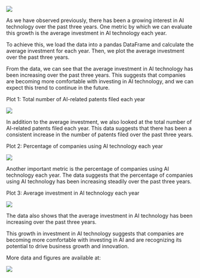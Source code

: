 ![](3_Average_Investment_in_AI_Technology.png)

As we have observed previously, there has been a growing interest in AI technology over the past three years. One metric by which we can evaluate this growth is the average investment in AI technology each year. 

To achieve this, we load the data into a pandas DataFrame and calculate the average investment for each year. Then, we plot the average investment over the past three years.

From the data, we can see that the average investment in AI technology has been increasing over the past three years. This suggests that companies are becoming more comfortable with investing in AI technology, and we can expect this trend to continue in the future.

Plot 1: Total number of AI-related patents filed each year

![](Total_Patents_Filed.png)

In addition to the average investment, we also looked at the total number of AI-related patents filed each year. This data suggests that there has been a consistent increase in the number of patents filed over the past three years.

Plot 2: Percentage of companies using AI technology each year

![](Percentage_Companies_Use_AI.png)

Another important metric is the percentage of companies using AI technology each year. The data suggests that the percentage of companies using AI technology has been increasing steadily over the past three years.

Plot 3: Average investment in AI technology each year

![](Average_Investment_AI_Tech.png)

The data also shows that the average investment in AI technology has been increasing over the past three years.

This growth in investment in AI technology suggests that companies are becoming more comfortable with investing in AI and are recognizing its potential to drive business growth and innovation.

More data and figures are available at:

![](Source_Data.png)